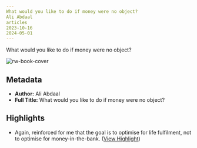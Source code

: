 ```yaml
---
What would you like to do if money were no object?
Ali Abdaal
articles
2023-10-16
2024-05-01
---
```

What would you like to do if money were no object?

![rw-book-cover](https://readwise-assets.s3.amazonaws.com/static/images/article3.5c705a01b476.png)

## Metadata
- **Author:** Ali Abdaal
- **Full Title:** What would you like to do if money were no object?

## Highlights
- Again, reinforced for me that the goal is to optimise for life fulfilment, not to optimise for money-in-the-bank. ([View Highlight](https://read.readwise.io/read/01hdegg1ye0hnbhra8q8ew227d))
